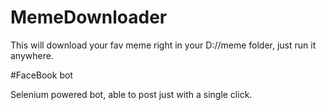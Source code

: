 # MemeDownloader

This will download your fav meme right in your D://meme folder, just run it anywhere.

#FaceBook bot

Selenium powered bot, able to post just with a single click.
